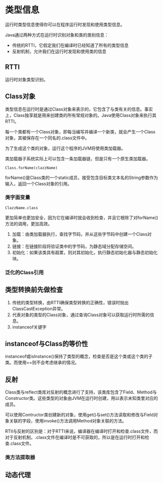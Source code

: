 # 类型信息

运行时类型信息使得你可以在程序运行时发现和使用类型信息。

Java通过两种方式在运行时识别对象和类的类别信息：

- 传统的RTTI，它假定我们在编译时已经知道了所有的类型信息
- 反射机制，允许我们在运行时发现和使用类的信息

## RTTI

运行时对象类型识别。

## Class对象

类型信息在运行时是通过Class对象来表示的，它包含了与类有关的信息。事实上，Class独享就是用来创建类的所有常规对象的。Java使用Class对象来执行其RTTI。

每一个类都有一个Class对象，即每当编写并编译一个新类，就会产生一个Class对象，其被保存在一个同名的.class文件中。

为了生成这个类的对象，运行这个程序的JVM将使用类加载器。

类加载器子系统实际上可以包含一条加载器链，但是只有一个原生类加载器。

	Class.forName(clazzName)

forName()是Class类的一个static成员，接受包含目标类文本名的String参数作为输入，返回一个Class对象的引用。

### 类字面变量

	ClazzName.class

更加简单也更加安全，因为它在编译时就会收到检查，并且它根除了对forName()方法的调用，更加高效。

1. 加载：由类加载器执行，查找字节码，并从这些字节码中创建一个Class对象。
2. 链接：在链接阶段将验证类中的字节码，为静态域分配存储空间。
3. 初始化：如果该类具有超累，则对其初始化，执行静态初始化器与静态初始化块。

### 泛化的Class引用

## 类型转换前先做检查

1. 传统的类型转换，由RTTI确保类型转换的正确性，错误时抛出ClassCastException异常。
2. 代表对象的类型的Class对象，通过查询Class对象可以获取运行时所需的信息。
3. instanceof关键字

## instanceof与Class的等价性

instanceof或isInstance()保持了类型的概念，检查是否是这个类或这个类的子类。而使用==则不会考虑继承的情况。

## 反射

Class类与reflect类库对反射的概念进行了支持，该类库包含了Field、Method与Constructor类。这些类型的对象由JVM在运行时创建，用以表示未知类里对应的成员。

可以使用Contructor类创建新的对象，使用get()与set()方法读取和修改与Field对象关联的字段，使用invoke()方法调用Method对象关联的方法。

RTII与反射的区别是：对于RTTI来说，编译器在编译时打开和检查.class文件，而对于反射机制，.class文件在编译时是不可获取的，所以是在运行时打开和检查.class文件。

### 类方法提取器

## 动态代理

